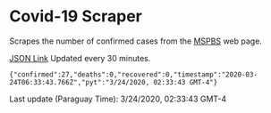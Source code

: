 # Covid-19 Scraper

Scrapes the number of confirmed cases from the [MSPBS](https://www.mspbs.gov.py/covid-19.php) web page.

[JSON Link](https://jmayalag.github.io/covid19-scrape/cases.json)
Updated every 30 minutes.
```
{"confirmed":27,"deaths":0,"recovered":0,"timestamp":"2020-03-24T06:33:43.766Z","pyt":"3/24/2020, 02:33:43 GMT-4"}
```
Last update (Paraguay Time): 3/24/2020, 02:33:43 GMT-4